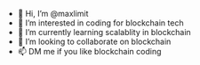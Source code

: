 - 👋 Hi, I’m @maxlimit
- 👀 I’m interested in coding for blockchain tech
- 🌱 I’m currently learning scalablity in blockchain
- 💞️ I’m looking to collaborate on blockchain
- 📫 DM me if you like blockchain coding 
